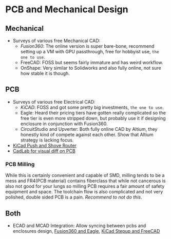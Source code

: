 # PCB and Mechanical Design

## Mechanical

- Surveys of various free Mechanical CAD:
  - _Fusion360_: The online version is super bare-bone, recommend setting up a VM with GPU passthrough, free for hobbyist use, `the one to use`.
  - FreeCAD: FOSS but seems fairly immature and has weird workflow.
  - OnShape: Very similar to Solidworks and also fully online, not sure how stable it is though.

## PCB

- Surveys of various free Electrical CAD:
  - _KiCAD_: FOSS and got some pretty big investments, `the one to use`.
  - Eagle: Heard their pricing tiers have gotten really complicated so the free tier is even more stripped down, but probably use it if designing enclosure in conjunction with Fusion360.
  - CircuitStudio and Upverter: Both fully online CAD by Altium, they honestly kind of compete against each other. Show that Altium strategy is lacking focus.
- [KiCad Push and Shove Router][3]
- [CadLab for visual diff on PCB][4]

### PCB Milling

While this is certainly convenient and capable of SMD, milling tends to be a mess and FR4(PCB material) contains fiberclass that while not cancerous is also not good for your lungs so milling PCB requires a fair amount of safety equipment and space. The toolchain flow is also complicated and not very polished, double sided PCB is a pain. _Recommend to not do this_.

## Both

- ECAD and MCAD Integration: Allow syncing between pcbs and enclosures design, [Fusion360 and Eagle][1], [KiCad Stepup and FreeCAD][2]

[1]: https://www.autodesk.com/solutions/ecad-and-mcad-software
[2]: https://forum.kicad.info/t/kicad-stepup-a-seamless-ecad-mcad-pcb-data-integration/12344
[3]: https://www.youtube.com/watch?v=wkL0WoKleYU
[4]: https://cadlab.io/
